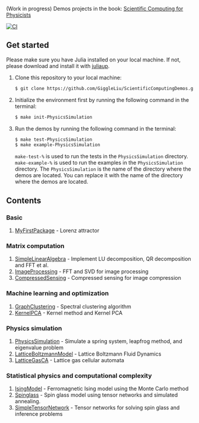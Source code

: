(Work in progress) Demos projects in the book: [Scientific Computing for Physicists](https://scfp.jinguo-group.science/)

[![CI](https://github.com/GiggleLiu/ScientificComputingDemos/actions/workflows/CI.yml/badge.svg)](https://github.com/GiggleLiu/ScientificComputingDemos/actions/workflows/CI.yml)

## Get started
Please make sure you have Julia installed on your local machine. If not, please download and install it with [juliaup](https://github.com/JuliaLang/juliaup).

1. Clone this repository to your local machine:
   ```bash
   $ git clone https://github.com/GiggleLiu/ScientificComputingDemos.git
   ```
2. Initialize the environment first by running the following command in the terminal:
   ```bash
   $ make init-PhysicsSimulation
   ```
3. Run the demos by running the following command in the terminal:
   ```bash
   $ make test-PhysicsSimulation
   $ make example-PhysicsSimulation
   ```
   `make-test-%` is used to run the tests in the `PhysicsSimulation` directory. `make-example-%` is used to run the examples in the `PhysicsSimulation` directory. The `PhysicsSimulation` is the name of the directory where the demos are located. You can replace it with the name of the directory where the demos are located.

## Contents
### Basic
1. [MyFirstPackage](MyFirstPackage/) - Lorenz attractor

### Matrix computation
1. [SimpleLinearAlgebra](SimpleLinearAlgebra/) - Implement LU decomposition, QR decomposition and FFT et al.
3. [ImageProcessing](ImageProcessing/) - FFT and SVD for image processing
4. [CompressedSensing](CompressedSensing/) - Compressed sensing for image compression

### Machine learning and optimization
1. [GraphClustering](GraphClustering/) - Spectral clustering algorithm
2. [KernelPCA](KernelPCA/) - Kernel method and Kernel PCA

### Physics simulation
1. [PhysicsSimulation](PhysicsSimulation/) - Simulate a spring system, leapfrog method, and eigenvalue problem
2. [LatticeBoltzmannModel](LatticeBoltzmannModel/) - Lattice Boltzmann Fluid Dynamics
3. [LatticeGasCA](LatticeGasCA/) - Lattice gas cellular automata

### Statistical physics and computational complexity
1. [IsingModel](IsingModel/) - Ferromagnetic Ising model using the Monte Carlo method
2. [Spinglass](Spinglass/) - Spin glass model using tensor networks and simulated annealing.
3. [SimpleTensorNetwork](SimpleTensorNetwork/) - Tensor networks for solving spin glass and inference problems
